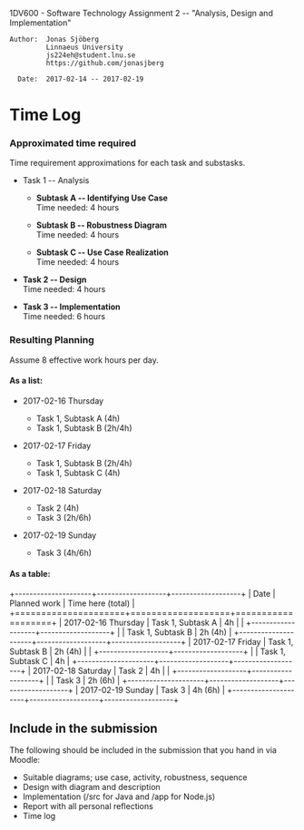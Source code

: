 1DV600 - Software Technology
Assignment 2 -- "Analysis, Design and Implementation"

    Author:  Jonas Sjöberg
             Linnaeus University
             js224eh@student.lnu.se
             https://github.com/jonasjberg
    
      Date:  2017-02-14 -- 2017-02-19



Time Log
========

### Approximated time required
Time requirement approximations for each task and substasks.

* Task 1 -- Analysis

    * __Subtask A -- Identifying Use Case__  
      Time needed: 4 hours

    * __Subtask B -- Robustness Diagram__  
      Time needed: 4 hours
    
    * __Subtask C -- Use Case Realization__  
      Time needed: 4 hours

* __Task 2 -- Design__  
  Time needed: 4 hours

* __Task 3 -- Implementation__  
  Time needed: 6 hours


### Resulting Planning
Assume 8 effective work hours per day.

#### As a list:

* 2017-02-16 Thursday   
    * Task 1, Subtask A (4h)
    * Task 1, Subtask B (2h/4h)

* 2017-02-17 Friday
    * Task 1, Subtask B (2h/4h)
    * Task 1, Subtask C (4h)

* 2017-02-18 Saturday
    * Task 2 (4h)
    * Task 3 (2h/6h)

* 2017-02-19 Sunday
    * Task 3 (4h/6h)


#### As a table:

+---------------------+-------------------+-------------------+
| Date                | Planned work      | Time here (total) |
+=====================+===================+===================+
| 2017-02-16 Thursday | Task 1, Subtask A | 4h                |
|                     +-------------------+-------------------+
|                     | Task 1, Subtask B | 2h (4h)           |
+---------------------+-------------------+-------------------+
| 2017-02-17 Friday   | Task 1, Subtask B | 2h (4h)           |
|                     +-------------------+-------------------+
|                     | Task 1, Subtask C | 4h                |
+---------------------+-------------------+-------------------+
| 2017-02-18 Saturday | Task 2            | 4h                |
|                     +-------------------+-------------------+
|                     | Task 3            | 2h (6h)           |
+---------------------+-------------------+-------------------+
| 2017-02-19 Sunday   | Task 3            | 4h (6h)           |
+---------------------+-------------------+-------------------+



Include in the submission
-------------------------
The following should be included in the submission that you hand in via Moodle:

* Suitable diagrams; use case, activity, robustness, sequence
* Design with diagram and description
* Implementation (/src for Java and /app for Node.js)
* Report with all personal reflections
* Time log
